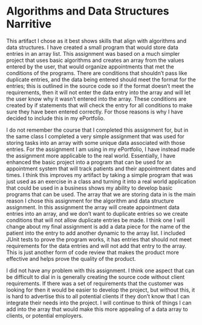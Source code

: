 # Algorithms and Data Structures Narritive

This artifact I chose as it best shows skills that align with algorithms and data structures. I have created a small program that would store data entries in an array list. This assignment was based on a much simpler project that uses basic algorithms and creates an array from the values entered by the user, that would organize appointments that met the conditions of the programs. There are conditions that shouldn’t pass like duplicate entries, and the data being entered should meet the format for the entries; this is outlined in the source code so if the format doesn’t meet the requirements, then it will not enter the data entry into the array and will let the user know why it wasn’t entered into the array. These conditions are created by if statements that will check the entry for all conditions to make sure they have been entered correctly. For those reasons is why I have decided to include this in my ePortfolio. 
	
I do not remember the course that I completed this assignment for, but in the same class I completed a very simple assignment that was used for storing tasks into an array with some unique data associated with those entries. For the assignment I am using in my ePortfolio, I have instead made the assignment more applicable to the real world. Essentially, I have enhanced the basic project into a program that can be used for an appointment system that will track patients and their appointment dates and times. I think this improves my artifact by taking a simple program that was just used as an exercise in a class and turning it into a real world application that could be used in a business shows my ability to develop basic programs that can be used. The array that we are storing data in is the main reason I chose this assignment for the algorithm and data structure assignment. In this assignment the array will create appointment data entries into an array, and we don’t want to duplicate entries so we create conditions that will not allow duplicate entries be made. I think one I will change about my final assignment is add a data piece for the name of the patient into the entry to add another dynamic to the array list. I included JUnit tests to prove the program works, it has entries that should not meet requirements for the data entries and will not add that entry to the array. This is just another form of code review that makes the product more effective and helps prove the quality of the product. 
	
  
 I did not have any problem with this assignment. I think one aspect that can be difficult to dial in is generally creating the source code without client requirements. If there was a set of requirements that the customer was looking for then it would be easier to develop the project, but without this, it is hard to advertise this to all potential clients if they don’t know that I can integrate their needs into the project. I will continue to think of things I can add into the array that would make this more appealing of a data array to clients, or potential employers.
	
